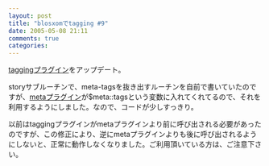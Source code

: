 ```yaml
---
layout: post
title: "blosxomでtagging #9"
date: 2005-05-08 21:11
comments: true
categories: 
---
```

<p class="entryBody">
<a href="/archives/tagging" target="_blank">taggingプラグイン</a>をアップデート。
</p>

<p class="entryBody">
storyサブルーチンで、meta-tagsを抜き出すルーチンを自前で書いていたのですが、<a href="http://www.blosxom.com/plugins/meta/meta.htm" target="_blank">metaプラグイン</a>が$meta::tagsという変数に入れてくれてるので、それを利用するようにしました。なので、コードが少しすっきり。
</p>

<p class="entryBody">
以前はtaggingプラグインがmetaプラグインより前に呼び出される必要があったのですが、この修正により、逆にmetaプラグインよりも後に呼び出されるようにしないと、正常に動作しなくなりました。ご利用頂いている方は、ご注意下さい。
</p>